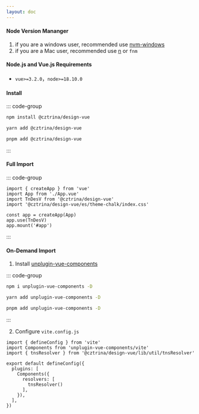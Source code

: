 ```yaml
---
layout: doc
---
```


#### Node Version Mananger 
1. if you are a windows user, recommended use [nvm-windows](https://github.com/coreybutler/nvm-windows/releases)
2. if you are a Mac user, recommended use [n](https://www.npmjs.com/package/n) or `fnm`


#### Node.js and Vue.js Requirements
* `vue>=3.2.0`，`node>=18.10.0`

#### Install

::: code-group

```sh [npm]
npm install @cztrina/design-vue
```

```sh [yarn]
yarn add @cztrina/design-vue
```

```sh [pnpm]
pnpm add @cztrina/design-vue
```

:::

#### Full Import
::: code-group

```js:line-numbers {3-4,7} [main.js]
import { createApp } from 'vue'
import App from './App.vue'
import TnDesV from '@cztrina/design-vue'
import '@cztrina/design-vue/es/theme-chalk/index.css'

const app = createApp(App)
app.use(TnDesV)
app.mount('#app')

```
:::


#### On-Demand Import
1. Install [unplugin-vue-components](hhttps://www.npmjs.com/package/unplugin-vue-components)

::: code-group

```sh [npm]
npm i unplugin-vue-components -D
```

```sh [yarn]
yarn add unplugin-vue-components -D
```

```sh [pnpm]
pnpm add unplugin-vue-components -D
```
:::

2. Configure `vite.config.js`
```js:line-numbers {3,7-11} [vite.config.js]
import { defineConfig } from 'vite'
import Components from 'unplugin-vue-components/vite'
import { tnsResolver } from '@cztrina/design-vue/lib/util/tnsResolver'

export default defineConfig({
  plugins: [
    Components({
      resolvers: [
        tnsResolver()
      ],
    }),
  ],
})

```

